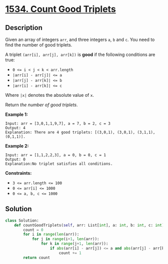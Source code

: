 # [1534. Count Good Triplets](https://leetcode.com/problems/count-good-triplets/description/?envType=daily-question&envId=2025-04-14)

## Description

Given an array of integers `arr`, and three integers `a`, `b` and `c`. You need to find the number of good triplets.

A triplet `(arr[i], arr[j], arr[k])` is **good** if the following conditions are true:

- `0 <= i < j < k < arr.length`
- `|arr[i] - arr[j]| <= a`
- `|arr[j] - arr[k]| <= b`
- `|arr[i] - arr[k]| <= c`

Where `|x|` denotes the absolute value of `x`.

Return *the number of good triplets*.

**Example 1:**

```
Input: arr = [3,0,1,1,9,7], a = 7, b = 2, c = 3
Output: 4
Explanation: There are 4 good triplets: [(3,0,1), (3,0,1), (3,1,1), (0,1,1)].

```

**Example 2:**

```
Input: arr = [1,1,2,2,3], a = 0, b = 0, c = 1
Output: 0
Explanation:No triplet satisfies all conditions.

```

**Constraints:**

- `3 <= arr.length <= 100`
- `0 <= arr[i] <= 1000`
- `0 <= a, b, c <= 1000`

## Solution

```python
class Solution:
    def countGoodTriplets(self, arr: List[int], a: int, b: int, c: int) -> int:
        count = 0
        for i in range(len(arr)):
            for j in range(i+1, len(arr)):
                for k in range(j+1, len(arr)):
                    if abs(arr[i] - arr[j]) <= a and abs(arr[j] - arr[k]) <= b and abs(arr[i] - arr[k]) <= c:
                        count += 1
        return count
```


